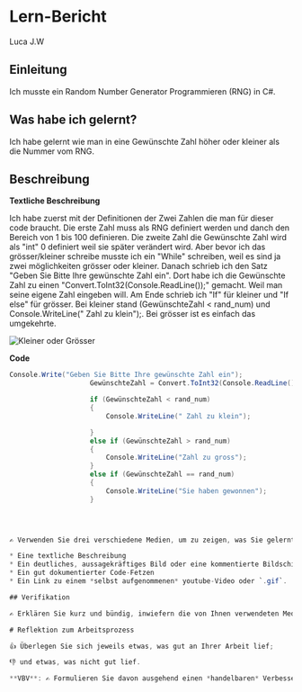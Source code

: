 # Lern-Bericht
Luca J.W

## Einleitung

Ich musste ein Random Number Generator Programmieren (RNG) in C#.

## Was habe ich gelernt?
Ich habe gelernt wie man in eine Gewünschte Zahl höher oder kleiner als die Nummer vom RNG.

## Beschreibung
**Textliche Beschreibung**

Ich habe zuerst mit der Definitionen der Zwei Zahlen die man für dieser code braucht. Die erste Zahl muss als RNG definiert werden und danch den Bereich von 1 bis 100 definieren. Die zweite Zahl die Gewünschte Zahl wird als "int" 0 definiert weil sie später verändert wird. Aber bevor ich das grösser/kleiner schreibe musste ich ein "While" schreiben, weil es sind ja zwei möglichkeiten grösser oder kleiner. Danach schrieb ich den Satz "Geben Sie Bitte Ihre gewünschte Zahl ein". Dort habe ich die Gewünschte Zahl zu einen "Convert.ToInt32(Console.ReadLine());" gemacht. Weil man seine eigene Zahl eingeben will. Am Ende schrieb ich "If" für kleiner und "If else" für grösser. Bei kleiner stand (GewünschteZahl < rand_num) und Console.WriteLine(" Zahl zu klein");. Bei grösser ist es einfach das umgekehrte.

![Kleiner oder Grösser](https://user-images.githubusercontent.com/110892742/189851979-d67711f3-9b72-4a07-94b3-0233e18bca2b.png)

**Code**
```C#
Console.Write("Geben Sie Bitte Ihre gewünschte Zahl ein");
                    GewünschteZahl = Convert.ToInt32(Console.ReadLine());

                    if (GewünschteZahl < rand_num)
                    {
                        Console.WriteLine(" Zahl zu klein");

                    }
                    else if (GewünschteZahl > rand_num)
                    {
                        Console.WriteLine("Zahl zu gross");
                    }
                    else if (GewünschteZahl == rand_num)
                    {
                        Console.WriteLine("Sie haben gewonnen");
                    }
      



✍️ Verwenden Sie drei verschiedene Medien, um zu zeigen, was Sie gelernt haben. Zum Beispiel:

* Eine textliche Beschreibung
* Ein deutliches, aussagekräftiges Bild oder eine kommentierte Bildschirm-Aufnahme
* Ein gut dokumentierter Code-Fetzen
* Ein Link zu einem *selbst aufgenommenen* youtube-Video oder `.gif`.

## Verifikation

✍️ Erklären Sie kurz und bündig, inwiefern die von Ihnen verwendeten Medien zeigen, was Sie gelernt haben.

# Reflektion zum Arbeitsprozess

👍 Überlegen Sie sich jeweils etwas, was gut an Ihrer Arbeit lief; 

👎 und etwas, was nicht gut lief.

**VBV**: ✍️ Formulieren Sie davon ausgehend einen *handelbaren* Verbesserungsvorschlag.
